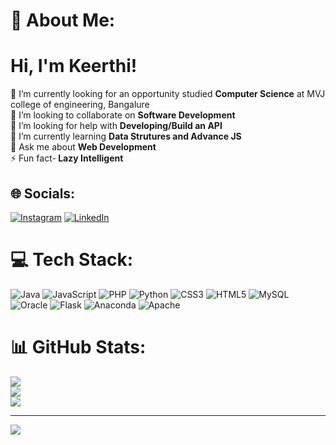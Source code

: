 # 💫 About Me:
# Hi, I'm Keerthi!<br>
🔭 I’m currently looking for an opportunity  studied <b>Computer Science</b> at MVJ college of engineering, Bangalure<br>👯 I’m looking to collaborate on <b>Software Development</b><br>🤝 I’m looking for help with <b>Developing/Build an API</b><br>🌱 I’m currently learning <b>Data Strutures and Advance JS</b><br>💬 Ask me about <b>Web Development</b><br>⚡ Fun fact-<b> Lazy Intelligent</b>


## 🌐 Socials:
[![Instagram](https://img.shields.io/badge/Instagram-%23E4405F.svg?logo=Instagram&logoColor=white)](https://instagram.com/keerthi_kshatriyas_) [![LinkedIn](https://img.shields.io/badge/LinkedIn-%230077B5.svg?logo=linkedin&logoColor=white)](https://linkedin.com/in/https://www.linkedin.com/in/keerthi-r-101810r777/) 

# 💻 Tech Stack:
![Java](https://img.shields.io/badge/java-%23ED8B00.svg?style=for-the-badge&logo=openjdk&logoColor=white) ![JavaScript](https://img.shields.io/badge/javascript-%23323330.svg?style=for-the-badge&logo=javascript&logoColor=%23F7DF1E) ![PHP](https://img.shields.io/badge/php-%23777BB4.svg?style=for-the-badge&logo=php&logoColor=white) ![Python](https://img.shields.io/badge/python-3670A0?style=for-the-badge&logo=python&logoColor=ffdd54) ![CSS3](https://img.shields.io/badge/css3-%231572B6.svg?style=for-the-badge&logo=css3&logoColor=white) ![HTML5](https://img.shields.io/badge/html5-%23E34F26.svg?style=for-the-badge&logo=html5&logoColor=white) ![MySQL](https://img.shields.io/badge/mysql-%2300000f.svg?style=for-the-badge&logo=mysql&logoColor=white) ![Oracle](https://img.shields.io/badge/Oracle-F80000?style=for-the-badge&logo=oracle&logoColor=white) ![Flask](https://img.shields.io/badge/flask-%23000.svg?style=for-the-badge&logo=flask&logoColor=white) ![Anaconda](https://img.shields.io/badge/Anaconda-%2344A833.svg?style=for-the-badge&logo=anaconda&logoColor=white) ![Apache](https://img.shields.io/badge/apache-%23D42029.svg?style=for-the-badge&logo=apache&logoColor=white)
# 📊 GitHub Stats:
![](https://github-readme-stats.vercel.app/api?username=KeerthiR8517&theme=city_light&hide_border=false&include_all_commits=false&count_private=false)<br/>
![](https://github-readme-streak-stats.herokuapp.com/?user=KeerthiR8517&theme=city_light&hide_border=false)<br/>
![](https://github-readme-stats.vercel.app/api/top-langs/?username=KeerthiR8517&theme=city_light&hide_border=false&include_all_commits=false&count_private=false&layout=compact)

---
[![](https://visitcount.itsvg.in/api?id=KeerthiR8517&icon=0&color=0)](https://visitcount.itsvg.in)

<!-- Proudly created with GPRM ( https://gprm.itsvg.in ) -->
